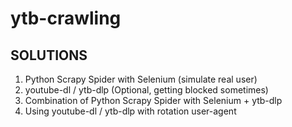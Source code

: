 # ytb-crawling

## SOLUTIONS
1. Python Scrapy Spider with Selenium (simulate real user)
2. youtube-dl / ytb-dlp (Optional, getting blocked sometimes)
3. Combination of Python Scrapy Spider with Selenium + ytb-dlp
4. Using youtube-dl / ytb-dlp with rotation user-agent